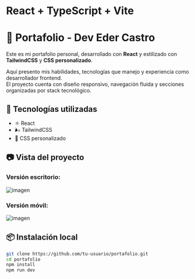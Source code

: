 # React + TypeScript + Vite
# 💼 Portafolio - Dev Eder Castro

Este es mi portafolio personal, desarrollado con **React** y estilizado con **TailwindCSS** y **CSS personalizado**.

Aquí presento mis habilidades, tecnologías que manejo y experiencia como desarrollador frontend.  
El proyecto cuenta con diseño responsivo, navegación fluida y secciones organizadas por stack tecnológico.

## 🚀 Tecnologías utilizadas

- ⚛️ React  
- 🌬️ TailwindCSS  
- 🎨 CSS personalizado

## 📷 Vista del proyecto

### Versión escritorio:
![imagen](https://github.com/user-attachments/assets/4f4c2d1e-3c7f-4fc9-99bd-a660f25bd410)


### Versión móvil:
![imagen](https://github.com/user-attachments/assets/1ee23d82-5378-4d6e-ab74-d41775b68f4b)


## 📦 Instalación local

```bash
git clone https://github.com/tu-usuario/portafolio.git
cd portafolio
npm install
npm run dev

